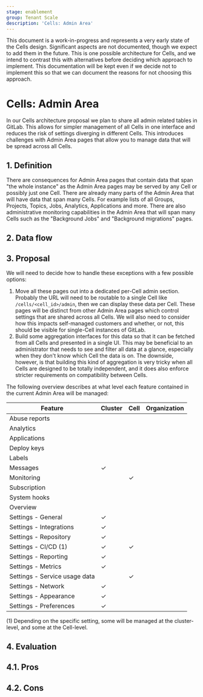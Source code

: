 ```yaml
---
stage: enablement
group: Tenant Scale
description: 'Cells: Admin Area'
---
```


<!-- vale gitlab.FutureTense = NO -->

This document is a work-in-progress and represents a very early state of the
Cells design. Significant aspects are not documented, though we expect to add
them in the future. This is one possible architecture for Cells, and we intend to
contrast this with alternatives before deciding which approach to implement.
This documentation will be kept even if we decide not to implement this so that
we can document the reasons for not choosing this approach.

# Cells: Admin Area

In our Cells architecture proposal we plan to share all admin related tables in GitLab.
This allows for simpler management of all Cells in one interface and reduces the risk of settings diverging in different Cells.
This introduces challenges with Admin Area pages that allow you to manage data that will be spread across all Cells.

## 1. Definition

There are consequences for Admin Area pages that contain data that span "the whole instance" as the Admin Area pages may be served by any Cell or possibly just one Cell.
There are already many parts of the Admin Area that will have data that span many Cells.
For example lists of all Groups, Projects, Topics, Jobs, Analytics, Applications and more.
There are also administrative monitoring capabilities in the Admin Area that will span many Cells such as the "Background Jobs" and "Background migrations" pages.

## 2. Data flow

## 3. Proposal

We will need to decide how to handle these exceptions with a few possible
options:

1. Move all these pages out into a dedicated per-Cell admin section. Probably
   the URL will need to be routable to a single Cell like `/cells/<cell_id>/admin`,
   then we can display these data per Cell. These pages will be distinct from
   other Admin Area pages which control settings that are shared across all Cells. We
   will also need to consider how this impacts self-managed customers and
   whether, or not, this should be visible for single-Cell instances of GitLab.
1. Build some aggregation interfaces for this data so that it can be fetched
   from all Cells and presented in a single UI. This may be beneficial to an
   administrator that needs to see and filter all data at a glance, especially
   when they don't know which Cell the data is on. The downside, however, is
   that building this kind of aggregation is very tricky when all Cells are
   designed to be totally independent, and it does also enforce stricter
   requirements on compatibility between Cells.

The following overview describes at what level each feature contained in the current Admin Area will be managed:

| Feature | Cluster | Cell | Organization |
| --- | --- | --- | --- |
| Abuse reports | | | |
| Analytics | | | |
| Applications | | | |
| Deploy keys | | | |
| Labels | | | |
| Messages | ✓ | | |
| Monitoring | | ✓ | |
| Subscription | | | |
| System hooks | | | |
| Overview | | | |
| Settings - General | ✓ | | |
| Settings - Integrations | ✓ | | |
| Settings - Repository | ✓ | | |
| Settings - CI/CD (1) | ✓ | ✓ | |
| Settings - Reporting | ✓ | | |
| Settings - Metrics | ✓ | | |
| Settings - Service usage data | | ✓ | |
| Settings - Network | ✓ | | |
| Settings - Appearance | ✓ | | |
| Settings - Preferences | ✓ | | |

(1) Depending on the specific setting, some will be managed at the cluster-level, and some at the Cell-level.

## 4. Evaluation

## 4.1. Pros

## 4.2. Cons
